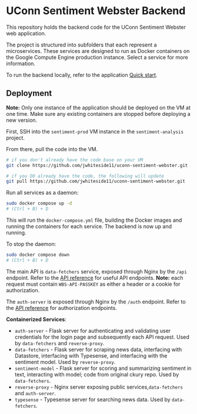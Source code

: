 # UConn Sentiment Webster Backend

This repository holds the backend code for the UConn Sentiment Webster web application. 

The project is structured into subfolders that each represent a microservices. These services are designed to run as Docker containers on the Google Compute Engine production instance. Select a service for more information.

To run the backend locally, refer to the application [Quick start](/#Quick+start).

## Deployment

**Note:** Only one instance of the application should be deployed on the VM at one time. Make sure any existing containers are stopped before deploying a new version.

First, SSH into the `sentiment-prod` VM instance in the `sentiment-analysis` project.

From there, pull the code into the VM.
```bash
# if you don't already have the code base on your VM
git clone https://github.com/jwhiteside11/uconn-sentiment-webster.git

# if you DO already have the code, the following will update
git pull https://github.com/jwhiteside11/uconn-sentiment-webster.git
```

Run all services as a daemon:
```bash
sudo docker compose up -d
# (Ctrl + B) + D
```

This will run the `docker-compose.yml` file, building the Docker images and running the containers for each service. The backend is now up and running.

To stop the daemon:
```bash
sudo docker compose down
# (Ctrl + B) + D
```

The main API is `data-fetchers` service, exposed through Nginx by the `/api` endpoint. Refer to the [API reference](/backend/data-fetchers#api-reference) for useful API endpoints. **Note:** each request must contain `WBS-API-PASSKEY` as either a header or a cookie for authorization.

The `auth-server` is exposed through Nginx by the `/auth` endpoint. Refer to the [API reference](/backend/auth-server#api-reference) for authorization endpoints.
  

**Containerized Services**:
- `auth-server` - Flask server for authenticating and validating user credentials for the login page and subsequently each API request. Used by `data-fetchers` and `reverse-proxy`.
- `data-fetchers` - Flask server for scraping news data, interfacing with Datastore, interfacing with Typesense, and interfacing with the sentiment model. Used by `reverse-proxy`.
- `sentiment-model` - Flask server for scoring and summarizing sentiment in text, interacting with model; code from original ckury repo. Used by `data-fetchers`.
- `reverse-proxy` - Nginx server exposing public services,`data-fetchers` and `auth-server`.
- `typesense` - Typesense server for searching news data. Used by `data-fetchers`.


